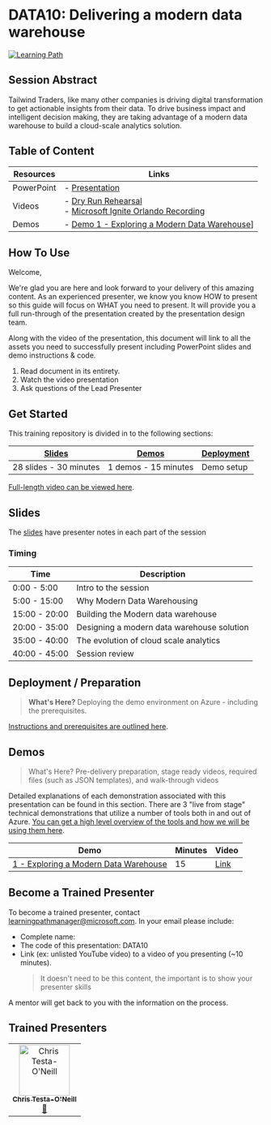 # DATA10: Delivering a modern data warehouse

[![Learning Path](https://img.shields.io/badge/Learning%20Path-DATA-fe5e00?logo=microsoft)](https://github.com/microsoft/ignite-learning-paths-training-DATA)

## Session Abstract

Tailwind Traders, like many other companies is driving digital transformation to get actionable insights from their data. To drive business impact and intelligent decision making, they are taking advantage of a modern data warehouse to build a cloud-scale analytics solution. 


## Table of Content

| Resources          | Links                            |
|-------------------|----------------------------------|
| PowerPoint        | - [Presentation](presentations.md) |
| Videos            | - [Dry Run Rehearsal](#) <br/>- [Microsoft Ignite Orlando Recording](https://myignite.techcommunity.microsoft.com/sessions/84354) |
| Demos             | - [Demo 1 - Exploring a Modern Data Warehouse](demos/README.md#demo-1---exploring-a-modern-data-warehouse)] |


## How To Use

Welcome,

We're glad you are here and look forward to your delivery of this amazing content. As an experienced presenter, we know you know HOW to present so this guide will focus on WHAT you need to present. It will provide you a full run-through of the presentation created by the presentation design team. 

Along with the video of the presentation, this document will link to all the assets you need to successfully present including PowerPoint slides and demo instructions &
code.

1.  Read document in its entirety.
2.  Watch the video presentation
3.  Ask questions of the Lead Presenter


## Get Started

This training repository is divided in to the following sections:

| [Slides](#slides) | [Demos](demos/README.md) | [Deployment](deployment/README.md) | 
|-------------------|---------------------------|--------------------------------------
| 28 slides - 30 minutes| 1 demos - 15 minutes | Demo setup

 [Full-length video can be viewed here](#).

## Slides

The [slides](presentations.md) have presenter notes in each part of the session

### Timing

| Time        | Description 
--------------|-------------
0:00 - 5:00   | Intro to the session 
5:00 - 15:00  | Why Modern Data Warehousing
15:00 - 20:00 | Building the Modern data warehouse
20:00 - 35:00 | Designing a modern data warehouse solution
35:00 - 40:00 | The evolution of cloud scale analytics
40:00 - 45:00 | Session review

## Deployment / Preparation

>**What's Here?** Deploying the demo environment on Azure - including the prerequisites.

[Instructions and prerequisites are outlined here](deployment/README.md). 


## Demos

> What's Here? Pre-delivery preparation, stage ready videos, required files (such as JSON templates), and walk-through videos

Detailed explanations of each demonstration associated with this presentation can be found in this section. There are 3 "live from stage" technical demonstrations that utilize a number of tools both in and out of Azure. [You can get a high level overview of the tools and how we will be using them here](demos/README.md).

| Demo 	                                                                                               | Minutes | Video
-------------------------------------------------------------------------------------------------------|---------|-----------------
|  [1 - Exploring a Modern Data Warehouse](demos/README.md#demo-1---exploring-a-modern-data-warehouse) | 15       | [Link](/)


## Become a Trained Presenter

To become a trained presenter, contact [learningpathmanager@microsoft.com](mailto:learningpathmanager@microsoft.com). In your email please include:

- Complete name:
- The code of this presentation: DATA10
- Link (ex: unlisted YouTube video) to a video of you presenting (~10 minutes). 
  > It doesn't need to be this content, the important is to show your presenter skills

A mentor will get back to you with the information on the process.

## Trained Presenters

<!-- ALL-CONTRIBUTORS-LIST:START - Do not remove or modify this section -->

<table>
<tr>
    <td align="center"><a href="http://learnanalytics.microsoft.com">
        <img src="https://avatars0.githubusercontent.com/u/22796551?s=460&v=4" width="100px;" alt="Chris Testa-O'Neill
"/><br />
        <sub><b>Chris Testa-O'Neill
</b></sub></a><br />
            <a href="https://github.com/microsoft/ignite-learning-paths-training-data/commits?author=ctestaoneillmsft" title="talk">📢</a> 
    </td>
</tr></table>

<!-- ALL-CONTRIBUTORS-LIST:END -->

